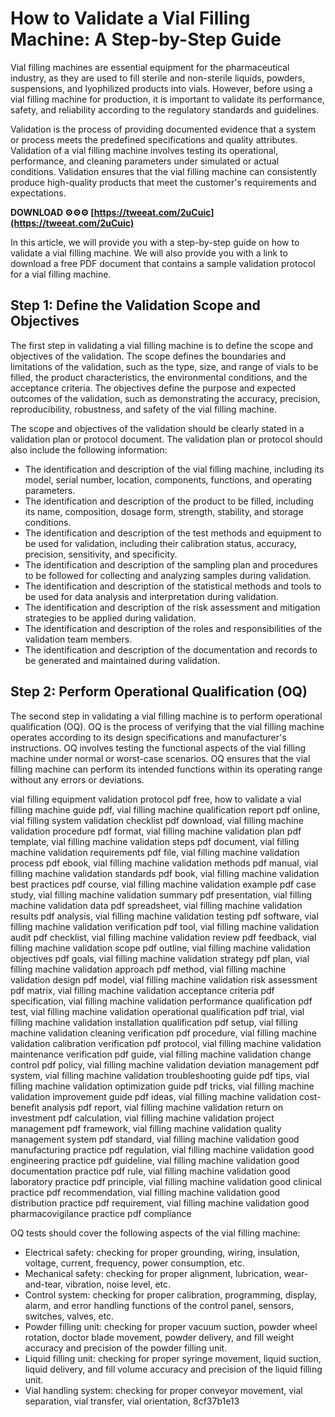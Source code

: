 
 
# How to Validate a Vial Filling Machine: A Step-by-Step Guide
 
Vial filling machines are essential equipment for the pharmaceutical industry, as they are used to fill sterile and non-sterile liquids, powders, suspensions, and lyophilized products into vials. However, before using a vial filling machine for production, it is important to validate its performance, safety, and reliability according to the regulatory standards and guidelines.
 
Validation is the process of providing documented evidence that a system or process meets the predefined specifications and quality attributes. Validation of a vial filling machine involves testing its operational, performance, and cleaning parameters under simulated or actual conditions. Validation ensures that the vial filling machine can consistently produce high-quality products that meet the customer's requirements and expectations.
 
**DOWNLOAD ⚙⚙⚙ [https://tweeat.com/2uCuic](https://tweeat.com/2uCuic)**


 
In this article, we will provide you with a step-by-step guide on how to validate a vial filling machine. We will also provide you with a link to download a free PDF document that contains a sample validation protocol for a vial filling machine.
 
## Step 1: Define the Validation Scope and Objectives
 
The first step in validating a vial filling machine is to define the scope and objectives of the validation. The scope defines the boundaries and limitations of the validation, such as the type, size, and range of vials to be filled, the product characteristics, the environmental conditions, and the acceptance criteria. The objectives define the purpose and expected outcomes of the validation, such as demonstrating the accuracy, precision, reproducibility, robustness, and safety of the vial filling machine.
 
The scope and objectives of the validation should be clearly stated in a validation plan or protocol document. The validation plan or protocol should also include the following information:
 
- The identification and description of the vial filling machine, including its model, serial number, location, components, functions, and operating parameters.
- The identification and description of the product to be filled, including its name, composition, dosage form, strength, stability, and storage conditions.
- The identification and description of the test methods and equipment to be used for validation, including their calibration status, accuracy, precision, sensitivity, and specificity.
- The identification and description of the sampling plan and procedures to be followed for collecting and analyzing samples during validation.
- The identification and description of the statistical methods and tools to be used for data analysis and interpretation during validation.
- The identification and description of the risk assessment and mitigation strategies to be applied during validation.
- The identification and description of the roles and responsibilities of the validation team members.
- The identification and description of the documentation and records to be generated and maintained during validation.

## Step 2: Perform Operational Qualification (OQ)
 
The second step in validating a vial filling machine is to perform operational qualification (OQ). OQ is the process of verifying that the vial filling machine operates according to its design specifications and manufacturer's instructions. OQ involves testing the functional aspects of the vial filling machine under normal or worst-case scenarios. OQ ensures that the vial filling machine can perform its intended functions within its operating range without any errors or deviations.
 
vial filling equipment validation protocol pdf free,  how to validate a vial filling machine guide pdf,  vial filling machine qualification report pdf online,  vial filling system validation checklist pdf download,  vial filling machine validation procedure pdf format,  vial filling machine validation plan pdf template,  vial filling machine validation steps pdf document,  vial filling machine validation requirements pdf file,  vial filling machine validation process pdf ebook,  vial filling machine validation methods pdf manual,  vial filling machine validation standards pdf book,  vial filling machine validation best practices pdf course,  vial filling machine validation example pdf case study,  vial filling machine validation summary pdf presentation,  vial filling machine validation data pdf spreadsheet,  vial filling machine validation results pdf analysis,  vial filling machine validation testing pdf software,  vial filling machine validation verification pdf tool,  vial filling machine validation audit pdf checklist,  vial filling machine validation review pdf feedback,  vial filling machine validation scope pdf outline,  vial filling machine validation objectives pdf goals,  vial filling machine validation strategy pdf plan,  vial filling machine validation approach pdf method,  vial filling machine validation design pdf model,  vial filling machine validation risk assessment pdf matrix,  vial filling machine validation acceptance criteria pdf specification,  vial filling machine validation performance qualification pdf test,  vial filling machine validation operational qualification pdf trial,  vial filling machine validation installation qualification pdf setup,  vial filling machine validation cleaning verification pdf procedure,  vial filling machine validation calibration verification pdf protocol,  vial filling machine validation maintenance verification pdf guide,  vial filling machine validation change control pdf policy,  vial filling machine validation deviation management pdf system,  vial filling machine validation troubleshooting guide pdf tips,  vial filling machine validation optimization guide pdf tricks,  vial filling machine validation improvement guide pdf ideas,  vial filling machine validation cost-benefit analysis pdf report,  vial filling machine validation return on investment pdf calculation,  vial filling machine validation project management pdf framework,  vial filling machine validation quality management system pdf standard,  vial filling machine validation good manufacturing practice pdf regulation,  vial filling machine validation good engineering practice pdf guideline,  vial filling machine validation good documentation practice pdf rule,  vial filling machine validation good laboratory practice pdf principle,  vial filling machine validation good clinical practice pdf recommendation,  vial filling machine validation good distribution practice pdf requirement,  vial filling machine validation good pharmacovigilance practice pdf compliance
 
OQ tests should cover the following aspects of the vial filling machine:

- Electrical safety: checking for proper grounding, wiring, insulation, voltage, current, frequency, power consumption, etc.
- Mechanical safety: checking for proper alignment, lubrication, wear-and-tear, vibration, noise level,
etc.
- Control system: checking for proper calibration,
programming,
display,
alarm,
and
error
handling
functions
of
the
control
panel,
sensors,
switches,
valves,
etc.
- Powder filling unit: checking for proper vacuum suction,
powder wheel rotation,
doctor blade movement,
powder delivery,
and
fill weight accuracy
and
precision
of
the
powder
filling
unit.
- Liquid filling unit: checking for proper syringe movement,
liquid suction,
liquid delivery,
and
fill volume accuracy
and
precision
of
the
liquid
filling
unit.
- Vial handling system: checking for proper conveyor movement,
vial separation,
vial transfer,
vial orientation, 8cf37b1e13


